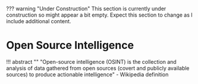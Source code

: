 ??? warning "Under Construction"
    This section is currently under construction so might appear a bit empty. Expect this section to change as I include additional content.

# Open Source Intelligence
!!! abstract ""
    "Open-source intelligence (OSINT) is the collection and analysis of data gathered from open sources (covert and publicly available sources) to produce actionable intelligence" - Wikipedia definition
